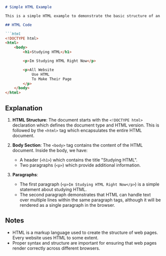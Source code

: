 ```markdown
# Simple HTML Example

This is a simple HTML example to demonstrate the basic structure of an HTML document and how to use paragraphs. 

## HTML Code

```html
<!DOCTYPE html>
<html>
    <body>
        <h1>Studying HTML</h1>

        <p>Im Studying HTML Right Now</p>

        <p>All Website
            Use HTML
            To Make Their Page
        </p>
    </body>
</html>
```

## Explanation

1. **HTML Structure**: The document starts with the `<!DOCTYPE html>` declaration which defines the document type and HTML version. This is followed by the `<html>` tag which encapsulates the entire HTML document.
   
2. **Body Section**: The `<body>` tag contains the content of the HTML document. Inside the body, we have:
    - A header (`<h1>`) which contains the title "Studying HTML".
    - Two paragraphs (`<p>`) which provide additional information.

3. **Paragraphs**: 
    - The first paragraph (`<p>Im Studying HTML Right Now</p>`) is a simple statement about studying HTML.
    - The second paragraph demonstrates that HTML can handle text over multiple lines within the same paragraph tags, although it will be rendered as a single paragraph in the browser.

## Notes

- HTML is a markup language used to create the structure of web pages. Every website uses HTML to some extent.
- Proper syntax and structure are important for ensuring that web pages render correctly across different browsers.
